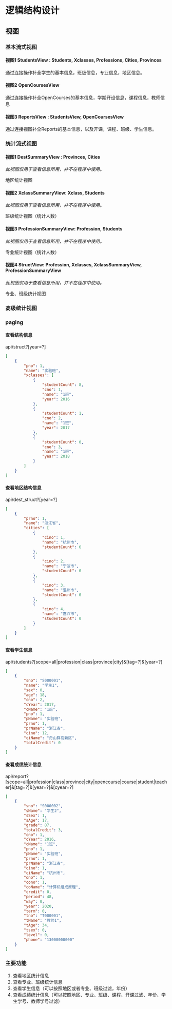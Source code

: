# 逻辑结构设计

## 视图

### 基本流式视图

#### 视图1 StudentsView : Students, Xclasses, Professions, Cities, Provinces

通过连接操作补全学生的基本信息，班级信息，专业信息，地区信息。

#### 视图2 OpenCoursesView

通过连接操作补全OpenCourses的基本信息，学期开设信息，课程信息，教师信息

#### 视图3 ReportsView : StudentsView, OpenCoursesView

通过连接视图补全Reports的基本信息，以及开课，课程、班级、学生信息。

### 统计流式视图

#### 视图1 DestSummaryView : Provinces, Cities

*此视图仅用于查看信息所用，并不在程序中使用。*

地区统计视图

#### 视图2 XclassSummaryView: Xclass, Students

*此视图仅用于查看信息所用，并不在程序中使用。*

班级统计视图（统计人数）

#### 视图3 ProfessionSummaryView: Profession, Students

*此视图仅用于查看信息所用，并不在程序中使用。*

专业统计视图（统计人数）

#### 视图4 StructView: Profession, Xclasses, XclassSummaryView, ProfessionSummaryView

*此视图仅用于查看信息所用，并不在程序中使用。*

专业、班级统计视图

### 高级统计视图

### paging

#### 查看结构信息

 api/struct?[year=?]

```json
[
    {
        "pno": 1,
        "name": "实验班",
        "xclasses": [
            {
                "studentCount": 8,
                "cno": 1,
                "name": "1班",
                "year": 2016
            },
            {
                "studentCount": 1,
                "cno": 2,
                "name": "1班",
                "year": 2017
            },
            {
                "studentCount": 0,
                "cno": 3,
                "name": "1班",
                "year": 2018
            }
        ]
    }
]
```

#### 查看地区结构信息

api/dest_struct?[year=?]

```json
[
    {
        "prno": 1,
        "name": "浙江省",
        "cities": [
            {
                "cino": 1,
                "name": "杭州市",
                "studentCount": 6
            },
            {
                "cino": 2,
                "name": "宁波市",
                "studentCount": 0
            },
            {
                "cino": 3,
                "name": "温州市",
                "studentCount": 0
            },
            {
                "cino": 4,
                "name": "嘉兴市",
                "studentCount": 0
            }
        ]
    }
]
```

#### 查看学生信息

api/students?[scope=all|profession|class|province|city]&[tag=?]&[year=?]

```json
[
    {
        "sno": "S000001",
        "name": "学生1",
        "sex": 0,
        "age": 18,
        "cno": 2,
        "cYear": 2017,
        "cName": "1班",
        "pno": 1,
        "pName": "实验班",
        "prno": 1,
        "prName": "浙江省",
        "cino": 12,
        "ciName": "舟山群岛新区",
        "totalCredit": 0
    }
]
```

#### 查看成绩统计信息

api/report?[scope=all|profession|class|province|city|opencourse|course|student|teacher]&[tag=?]&[year=?]&[cyear=?]

```json
[
    {
        "sno": "S000002",
        "sName": "学生2",
        "sSex": 1,
        "sAge": 17,
        "grade": 87,
        "totalCredit": 3,
        "cno": 1,
        "cYear": 2016,
        "cName": "1班",
        "pno": 1,
        "pName": "实验班",
        "prno": 1,
        "prName": "浙江省",
        "cino": 1,
        "ciName": "杭州市",
        "ono": 1,
        "cono": 1,
        "coName": "计算机组成原理",
        "credit": 0,
        "period": 48,
        "way": 0,
        "year": 2020,
        "term": 0,
        "tno": "T000001",
        "tName": "教师1",
        "tAge": 34,
        "tsex": 0,
        "level": 0,
        "phone": "13000000000"
    }
]
```

### 主要功能

1. 查看地区统计信息
2. 查看专业、班级统计信息
3. 查看学生信息（可以按照地区或者专业、班级过滤，年份）
4. 查看成绩统计信息（可以按照地区、专业、班级、课程、开课过滤、年份、学生学号、教师学号过滤）